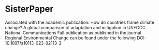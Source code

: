 # SisterPaper
Associated with the academic publication: How do countries frame climate change? A global comparison of adaptation and mitigation in UNFCCC National Communications
Full publication as published in the journal Regional Environmental Change can be found under the following DOI: 10.1007/s10113-023-02113-3
